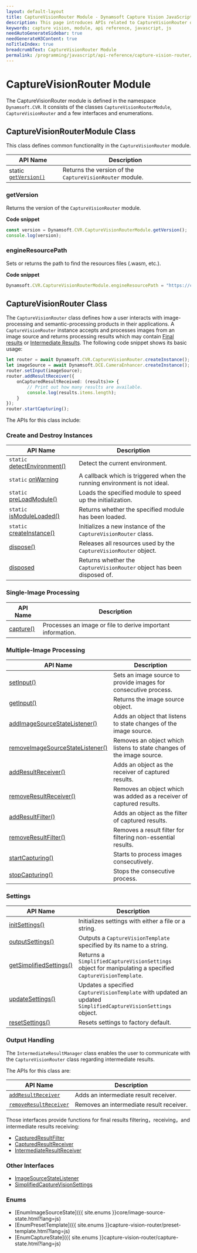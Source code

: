 ```yaml
---
layout: default-layout
title: CaptureVisionRouter Module - Dynamsoft Capture Vision JavaScript Edition API
description: This page introduces APIs related to CaptureVisionRouter of Dynamsoft Capture Vision JavaScript Edition as a module.
keywords: capture vision, module, api reference, javascript, js
needAutoGenerateSidebar: true
needGenerateH3Content: true
noTitleIndex: true
breadcrumbText: CaptureVisionRouter Module
permalink: /programming/javascript/api-reference/capture-vision-router/capture-vision-router-module.html
---
```


# CaptureVisionRouter Module

The CaptureVisionRouter module is defined in the namespace `Dynamsoft.CVR`. It consists of the classes `CaptureVisionRouterModule`, `CaptureVisionRouter` and a few interfaces and enumerations.

## CaptureVisionRouterModule Class

This class defines common functionality in the `CaptureVisionRouter` module.

| API Name                                           | Description                                                         |
| -------------------------------------------------- | ------------------------------------------------------------------- |
| static [`getVersion()`](#getversion)               | Returns the version of the `CaptureVisionRouter` module.            |

### getVersion

Returns the version of the `CaptureVisionRouter` module.

**Code snippet**

```javascript
const version = Dynamsoft.CVR.CaptureVisionRouterModule.getVersion();
console.log(version);
```

### engineResourcePath

Sets or returns the path to find the resources files (.wasm, etc.).

**Code snippet**

```javascript
Dynamsoft.CVR.CaptureVisionRouterModule.engineResourcePath = "https://cdn.jsdelivr.net/npm/dynamsoft-capture-vision-router@2.0.11/dist/";
```

## CaptureVisionRouter Class

The `CaptureVisionRouter` class defines how a user interacts with image-processing and semantic-processing products in their applications. A `CaptureVisionRouter` instance accepts and processes images from an image source and returns processing results which may contain [Final results]({{site.architecture}}output.html#final-results?lang=js) or [Intermediate Results]({{site.architecture}}output.html#intermediate-results?lang=js). The following code snippet shows its basic usage:

```typescript
let router = await Dynamsoft.CVR.CaptureVisionRouter.createInstance();
let imageSource = await Dynamsoft.DCE.CameraEnhancer.createInstance();
router.setInput(imageSource);
router.addResultReceiver({
    onCapturedResultReceived: (results)=> {
        // Print out how many results are available.
        console.log(results.items.length);
    }
});
router.startCapturing();
```

The APIs for this class include:

### Create and Destroy Instances

| API Name                                                           | Description                                                              |
| ------------------------------------------------------------------ | ------------------------------------------------------------------------ |
| `static` [detectEnvironment()](./instantiate.md#detectenvironment) | Detect the current environment.                                          |
| `static` [onWarning](./instantiate.md#onwarning)                   | A callback which is triggered when the running environment is not ideal. |
| `static` [preLoadModule()](./instantiate.md#preloadmodule)         | Loads the specified module to speed up the initialization.               |
| `static` [isModuleLoaded()](./instantiate.md#ismoduleloaded)       | Returns whether the specified module has been loaded.                    |
| `static` [createInstance()](./instantiate.md#createinstance)       | Initializes a new instance of the `CaptureVisionRouter` class.           |
| [dispose()](./instantiate.md#dispose)                              | Releases all resources used by the `CaptureVisionRouter` object.         |
| [disposed](./instantiate.md#disposed)                              | Returns whether the `CaptureVisionRouter` object has been disposed of.   |

### Single-Image Processing

| API Name                                         | Description                                                 |
| ------------------------------------------------ | ----------------------------------------------------------- |
| [capture()](./single-file-processing.md#capture) | Processes an image or file to derive important information. |

### Multiple-Image Processing

| API Name                                                                                         | Description                                                           |
| ------------------------------------------------------------------------------------------------ | --------------------------------------------------------------------- |
| [setInput()](./multiple-file-processing.md#setinput)                                             | Sets an image source to provide images for consecutive process.       |
| [getInput()](./multiple-file-processing.md#getinput)                                             | Returns the image source object.                                      |
| [addImageSourceStateListener()](./multiple-file-processing.md#addimagesourcestatelistener)       | Adds an object that listens to state changes of the image source.     |
| [removeImageSourceStateListener()](./multiple-file-processing.md#removeimagesourcestatelistener) | Removes an object which listens to state changes of the image source. |
| [addResultReceiver()](./multiple-file-processing.md#addresultreceiver)                           | Adds an object as the receiver of captured results.                   |
| [removeResultReceiver()](./multiple-file-processing.md#removeresultreceiver)                     | Removes an object which was added as a receiver of captured results.  |
| [addResultFilter()](./multiple-file-processing.md#addresultfilter)                               | Adds an object as the filter of captured results.                     |
| [removeResultFilter()](./multiple-file-processing.md#removeresultfilter)                         | Removes a result filter for filtering non-essential results.          |
| [startCapturing()](./multiple-file-processing.md#startcapturing)                                 | Starts to process images consecutively.                               |
| [stopCapturing()](./multiple-file-processing.md#stopcapturing)                                   | Stops the consecutive process.                                        |

### Settings

| API Name                                                       | Description                                                                                                   |
| -------------------------------------------------------------- | ------------------------------------------------------------------------------------------------------------- |
| [initSettings()](./settings.md#initsettings)                   | Initializes settings with either a file or a string.                                                          |
| [outputSettings()](./settings.md#outputsettings)               | Outputs a `CaptureVisionTemplate` specified by its name to a string.                                          |
| [getSimplifiedSettings()](./settings.md#getsimplifiedsettings) | Returns a `SimplifiedCaptureVisionSettings` object for manipulating a specified `CaptureVisionTemplate`.      |
| [updateSettings()](./settings.md#updatesettings)               | Updates a specified `CaptureVisionTemplate` with updated an updated `SimplifiedCaptureVisionSettings` object. |
| [resetSettings()](./settings.md#resetsettings)                 | Resets settings to factory default.                                                                           |


### Output Handling

The `IntermediateResultManager` class enables the user to communicate with the `CaptureVisionRouter` class regarding intermediate results.

The APIs for this class are:

| API Name                                                                                             | Description                                          |
| ---------------------------------------------------------------------------------------------------- | ---------------------------------------------------- |
| [`addResultReceiver`](./interfaces/intermediate-result-manager.md#addresultreceiver)                 | Adds an intermediate result receiver.                |
| [`removeResultReceiver`](./interfaces/intermediate-result-manager.md#removeresultreceiver)           | Removes an intermediate result receiver.             |

Those interfaces provide functions for final results filtering，receiving，and intermediate results receiving:

* [CapturedResultFilter](./interfaces/captured-result-filter.md)
* [CapturedResultReceiver](./interfaces/captured-result-receiver.md)
* [IntermediateResultReceiver](./interfaces/intermediate-result-receiver.md)

### Other Interfaces

* [ImageSourceStateListener](./interfaces/image-source-state-listener.md)
* [SimplifiedCaptureVisionSettings](./interfaces/simplified-capture-vision-settings.md)

### Enums

* [EnumImageSourceState]({{ site.enums }}core/image-source-state.html?lang=js)
* [EnumPresetTemplate]({{ site.enums }}capture-vision-router/preset-template.html?lang=js)
* [EnumCaptureState]({{ site.enums }}capture-vision-router/capture-state.html?lang=js)
